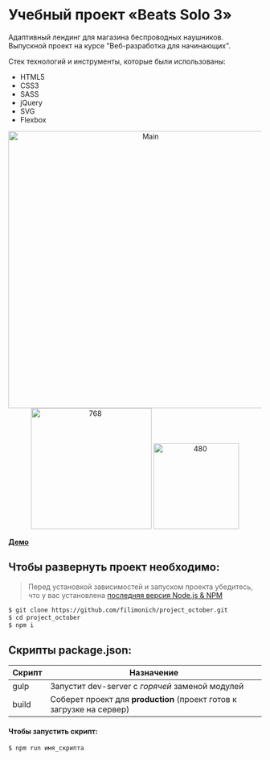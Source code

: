 # Учебный проект «Beats Solo 3»

 Адаптивный лендинг для магазина беспроводных наушников. Выпускной проект на курсе "Веб-разработка для начинающих". 

Стек технологий и инструменты, которые были использованы:

+ HTML5
+ СSS3
+ SASS
+ jQuery
+ SVG
+ Flexbox

<p align="center">
  <img src="https://downloader.disk.yandex.ru/preview/007dbf061b3d274a59a273036b79d44718d36ae08d022f42dfc96efe377deefc/63967573/0Lpy2mAZxkYJNnZ0WYPbMpqe7fenQ_HjR8cELHihSwnuS2vBhFF-2fSt9I6uBKYZH7zEOOATEH9U3HpQRvXfgA%3D%3D?uid=0&filename=1100.png&disposition=inline&hash=&limit=0&content_type=image%2Fpng&owner_uid=0&tknv=v2&size=2048x2048" width="550" title="Main">
  <img src="https://downloader.disk.yandex.ru/preview/fba5d3bc1318404edb12800a3de9d477b4683efc63f529b1574e55f4426e55d9/63967571/WuFJd0eq6v6r3jTex6fp2F2GGovj4dWvKGz9Ags2nTLNgnDISPqLY4qWOsSzuD--NbFHbc2gmLilEsI-W-LtmA%3D%3D?uid=0&filename=768.png&disposition=inline&hash=&limit=0&content_type=image%2Fpng&owner_uid=0&tknv=v2&size=2048x2048" width="240" alt="768">
  <img src="https://downloader.disk.yandex.ru/preview/0b20a16e83dcbbebf8a42b23b2fa2e665f25a9be0e19e9ff2c9958e398505121/63967572/5-tLKgnP7xlQCNvz7JJ3k9o3FD-_7w69pjH8jceq2aNHq84wxdDdRzyNJHLkEJ7HuCdB6qcZ4u6kao-rcCh2vA%3D%3D?uid=0&filename=480.png&disposition=inline&hash=&limit=0&content_type=image%2Fpng&owner_uid=0&tknv=v2&size=2048x2048" width="170" alt="480">
</p>

[**Демо**](https://filimonich.github.io/project_october)

## Чтобы развернуть проект необходимо:
> Перед установкой зависимостей и запуском проекта убедитесь, что у вас установлена [последняя версия Node.js & NPM](https://nodejs.org/en/)

```sh
$ git clone https://github.com/filimonich/project_october.git
$ cd project_october
$ npm i
```

## Скрипты package.json:

| Скрипт | Назначение                                                                                   |
| ------ | -------------------------------------------------------------------------------------------- |
| gulp   | Запустит dev-server с _горячей_ заменой модулей                                              |
| build  | Соберет проект для **production** (проект готов к загрузке на сервер)                        |

#### Чтобы запустить скрипт:

```sh
$ npm run имя_скрипта
```
 
